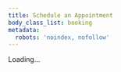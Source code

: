 ```yaml
---
title: Schedule an Appointment
body_class_list: booking
metadata:
  robots: 'noindex, nofollow'
---
```

<script type="text/javascript">app_id="57f66d7a16e95b1e33713fd3";distribution_key="dist_2";</script>
<script type="text/javascript" src="https://loader.knack.com/57f66d7a16e95b1e33713fd3/dist_2/knack.js"></script>
<div id="knack-dist_2">Loading...</div>
